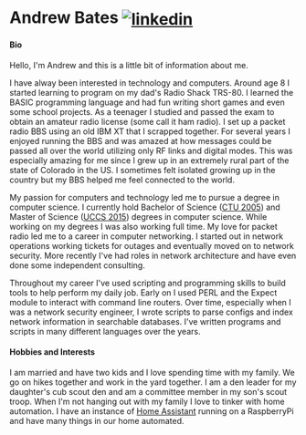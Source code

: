 <p align="left">
  <h1 align="left">Andrew Bates
    <a href="www.linkedin.com/in/andrew-bates1" target="blank">
      <img align="center" src="https://img.shields.io/static/v1?label=&message=Andrew-Bates1&color=0e76a8&style=flat-square&logo=linkedin" alt="linkedin"/>
    </a>
  </h1>
</p>

#### Bio
Hello, I'm Andrew and this is a little bit of information about me.

I have alway been interested in technology and computers.  Around age 8 I started learning
to program on my dad's Radio Shack TRS-80.  I learned the BASIC programming language and had
fun writing short games and even some school projects.  As a teenager I studied and passed
the exam to obtain an amateur radio license (some call it ham radio).  I set up a packet radio
BBS using an old IBM XT that I scrapped together.  For several years I enjoyed running the BBS
and was amazed at how messages could be passed all over the world utilizing only RF links and
digital modes.  This was especially amazing for me since I grew up in an extremely rural part
of the state of Colorado in the US.  I sometimes felt isolated growing up in the country but 
my BBS helped me feel connected to the world.

My passion for computers and technology led me to pursue a degree in computer science. I currently 
hold Bachelor of Science ([CTU 2005](https://www.coloradotech.edu/)) and Master of Science 
([UCCS 2015](https://www.uccs.edu)) degrees in computer science. While working on my degrees
I was also working full time.  My love for packet radio led me to a career in computer networking.
I started out in network operations working tickets for outages and eventually moved on to network 
security. More recently I've had roles in network architecture and have even done some independent
consulting.

Throughout my career I've used scripting and programming skills to build tools to help perform my
daily job.  Early on I used PERL and the Expect module to interact with command line routers. Over time,
especially when I was a network security engineer, I wrote scripts to parse configs and index network
information in searchable databases.  I've written programs and scripts in many different languages
over the years.

#### Hobbies and Interests

I am married and have two kids and I love spending time with my family.  We go on hikes together and work
in the yard together.  I am a den leader for my daughter's cub scout den and am a committee member
in my son's scout troop.  When I'm not hanging out with my family I love to tinker with home automation.
I have an instance of [Home Assistant](https://www.home-assistant.io/) running on a RaspberryPi and
have many things in our home automated.
